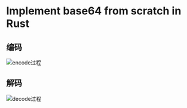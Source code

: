 # Implement base64 from scratch in Rust

## 编码
![encode过程](https://trdthg-img-for-md-1306147581.cos.ap-beijing.myqcloud.com/img/202201291928530.png)

## 解码
![decode过程](https://trdthg-img-for-md-1306147581.cos.ap-beijing.myqcloud.com/img/qri4oaw0b0mk8pjgt4by.png)